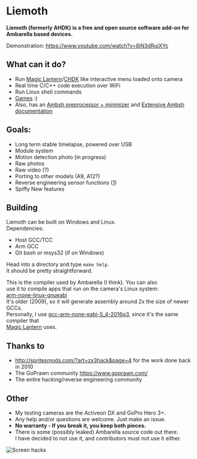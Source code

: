 # Liemoth

**Liemoth (formerly AHDK) is a free and open source software add-on for Ambarella based devices.**

Demonstration: https://www.youtube.com/watch?v=8iN3dRujXYc    

## What can it do?
- Run [Magic Lantern](https://www.magiclantern.fm/)/[CHDK](https://chdk.fandom.com/wiki/CHDK) like interactive menu loaded onto camera
- Real time C/C++ code execution over WiFi
- Run Linux shell commands
- [Games](https://www.youtube.com/watch?v=w0OYA6yEK8c) :)
- Also, has an [Ambsh preprocessor + minimizer](https://github.com/petabyt/liemoth/tree/master/ashp) and [Extensive Ambsh documentation](https://github.com/petabyt/liemoth/blob/master/AMBSH.md)

## Goals:
- Long term stable timelapse, powered over USB
- Module system
- Motion detection photo (in progress)
- Raw photos
- Raw video (?)
- Porting to other models (A9, A12?)
- Reverse engineering sensor functions ([1](https://github.com/petabyt/liemoth/blob/raw-activeondx/src/rawtest.c))
- Spiffy New features

## Building
Liemoth can be built on Windows and Linux.  
Dependencies:  
- Host GCC/TCC
- Arm GCC
- Git bash or msys32 (if on Windows)

Head into a directory and type `make help`.  
It should be pretty straightforward.  

This is the compiler used by Ambarella (I think). You can also    
use it to compile apps that run on the camera's Linux system:  
[arm-none-linux-gnueabi](https://sourcery.mentor.com/public/gnu_toolchain/arm-none-linux-gnueabi/arm-2011.09-70-arm-none-linux-gnueabi-i686-pc-linux-gnu.tar.bz2)  
It's older (2009), so it will generate assembly around 2x the size of newer GCCs.  
Personally, I use [gcc-arm-none-eabi-5_4-2016q3](https://developer.arm.com/tools-and-software/open-source-software/developer-tools/gnu-toolchain/gnu-rm/downloads/5-2016-q3-update), since it's the same compiler that  
[Magic Lantern](https://www.magiclantern.fm/) uses.  

## Thanks to
- http://spritesmods.com/?art=zx3hack&page=4 for the work done back in 2010
- The GoPrawn community https://www.goprawn.com/
- The entire hacking/reverse engineering community

## Other
- My testing cameras are the Activeon DX and GoPro Hero 3+.
- Any help and/or questions are welcome. Just make an issue. 
- **No warranty - If you break it, you keep both pieces.**
- There is some (possibly leaked) Ambarella source code out there.  
I have decided to not use it, and contributors must not use it either.  

![Screen hacks](https://eggnog.theres.life/f/26-2ze1s4zszs9sev5j3np0sl46slrjfl.jpg)
